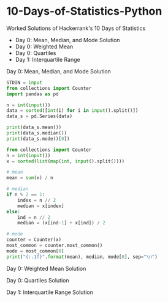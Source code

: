 # 10-Days-of-Statistics-Python
Worked Solutions of Hackerrank's 10 Days of Statistics
- Day 0: Mean, Median, and Mode Solution
- Day 0: Weighted Mean
- Day 0: Quartiles
- Day 1: Interquartile Range

Day 0: Mean, Median, and Mode Solution
```python
STDIN = input 
from collections import Counter
import pandas as pd 

n = int(input())
data = sorted([int(i) for i in input().split()]) 
data_s = pd.Series(data)

print(data_s.mean())
print(data_s.median())
print(data_s.mode()[0])
```

```python
from collections import Counter
n = int(input())
x = sorted(list(map(int, input().split())))

# mean
mean = sum(x) / n

# median
if n % 2 == 1:
    index = n // 2
    median = x[index]
else:
    ind = n // 2
    median = (x[ind-1] + x[ind]) / 2

# mode
counter = Counter(x)
most_common = counter.most_common()
mode = most_common[0]
print("{:.1f}".format(mean), median, mode[0], sep="\n")
```
Day 0: Weighted Mean
Solution

Day 0: Quartiles
Solution

Day 1: Interquartile Range
Solution
